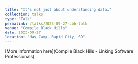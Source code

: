 ```yaml
---
title: "It's not just about understanding data…"
collection: talks
type: "Talk"
permalink: /talks/2023-09-27-cbh-talk
venue: "Compile Black Hills"
date: 2023-09-27
location: "Hay Camp, Rapid City, SD"
---
```


[More information here](Compile Black Hills - Linking Software Professionals)
